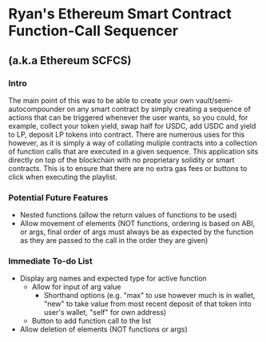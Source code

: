 # Ryan's Ethereum Smart Contract Function-Call Sequencer
## (a.k.a Ethereum SCFCS)

### Intro
The main point of this was to be able to create your own vault/semi-autocompounder on any smart contract by simply creating a sequence of actions that can be triggered whenever the user wants, so you could, for example, collect your token yield, swap half for USDC, add USDC and yield to LP, deposit LP tokens into contract.  There are numerous uses for this however, as it is simply a way of collating muliple contracts into a collection of function calls that are executed in a given sequence.
This application sits directly on top of the blockchain with no proprietary solidity or smart contracts.  This is to ensure that there are no extra gas fees or buttons to click when executing the playlist.

### Potential Future Features
* Nested functions (allow the return values of functions to be used)
* Allow movement of elements (NOT functions, ordering is based on ABI, or args, final order of args must always be as expected by the function as they are passed to the call in the order they are given)

### Immediate To-do List
* Display arg names and expected type for active function
    * Allow for input of arg value
        * Shorthand options (e.g. "max" to use however much is in wallet, "new" to take value from most recent deposit of that token into user's wallet, "self" for own address)
    * Button to add function call to the list
* Allow deletion of elements (NOT functions or args)
